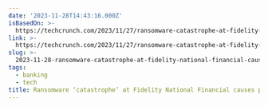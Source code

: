 ```yaml
---
date: '2023-11-28T14:43:16.000Z'
isBasedOn: >-
  https://techcrunch.com/2023/11/27/ransomware-catastrophe-at-fidelity-national-financial-causes-panic-with-homeowners-and-buyers/
link: >-
  https://techcrunch.com/2023/11/27/ransomware-catastrophe-at-fidelity-national-financial-causes-panic-with-homeowners-and-buyers/
slug: >-
  2023-11-28-ransomware-catastrophe-at-fidelity-national-financial-causes-panic-with-h
tags:
  - banking
  - tech
title: Ransomware ‘catastrophe’ at Fidelity National Financial causes panic with h
---
```


